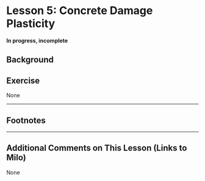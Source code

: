 # Lesson 5: Concrete Damage Plasticity

**In progress, incomplete**

## Background



## Exercise 

None

---
## Footnotes


---
## Additional Comments on This Lesson (Links to Milo)
None
